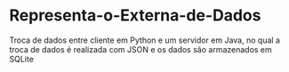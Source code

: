 # Representa-o-Externa-de-Dados
Troca de dados entre cliente em Python e um servidor em Java, no qual a troca de dados é realizada com JSON e os dados são armazenados em SQLite
